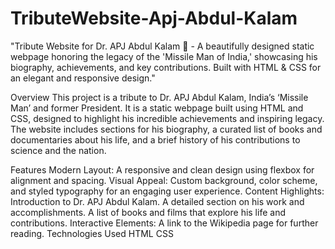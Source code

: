 # TributeWebsite-Apj-Abdul-Kalam
"Tribute Website for Dr. APJ Abdul Kalam 🌟 - A beautifully designed static webpage honoring the legacy of the 'Missile Man of India,' showcasing his biography, achievements, and key contributions. Built with HTML &amp; CSS for an elegant and responsive design."

Overview
This project is a tribute to Dr. APJ Abdul Kalam, India’s ‘Missile Man’ and former President. It is a static webpage built using HTML and CSS, designed to highlight his incredible achievements and inspiring legacy. The website includes sections for his biography, a curated list of books and documentaries about his life, and a brief history of his contributions to science and the nation.

Features
Modern Layout: A responsive and clean design using flexbox for alignment and spacing.
Visual Appeal: Custom background, color scheme, and styled typography for an engaging user experience.
Content Highlights:
Introduction to Dr. APJ Abdul Kalam.
A detailed section on his work and accomplishments.
A list of books and films that explore his life and contributions.
Interactive Elements: A link to the Wikipedia page for further reading.
Technologies Used
HTML
CSS
